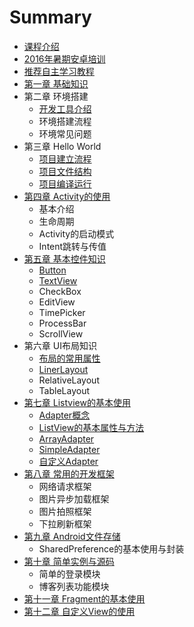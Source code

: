 # Summary

* [课程介绍](README.md)
* [2016年暑期安卓培训](2016_07_24_AndroidPeixun.md)
* [推荐自主学习教程](Course.md)
* [第一章 基础知识](chapter_md/diyi_zhang_ji_chu_zhi_shi_md.md)
* 第二章 环境搭建
   * [开发工具介绍](chapter02/kai_fa_gong_ju_jieshao.md)
   * 环境搭建流程
   * 环境常见问题
* 第三章 Hello World
    * [项目建立流程](chapter_md/disan_zhang_hello_world_md.md)
    * [项目文件结构](chapter_md/disan_zhang_hello_world_md.md)
    * [项目编译运行](chapter_md/disan_zhang_hello_world_md.md)
* [第四章 Activity的使用]()
    * 基本介绍
    * 生命周期
    * Activity的启动模式
    * Intent跳转与传值
* [第五章 基本控件知识]()
    * [Button](chapter05/basic_button.md)
    * [TextView](chapter05/basic_textview.md)
    * CheckBox
    * EditView
    * TimePicker
    * ProcessBar
    * ScrollView
* 第六章 UI布局知识
    * [布局的常用属性](chapter06/layout_attribute.md)
    * [LinerLayout](chapter06/linerLayout.md)
    * RelativeLayout
    * TableLayout
* [第七章 Listview的基本使用]()
    * [Adapter概念](chapter07/adapterInfo.md)
    * [ListView的基本属性与方法](chapter07/listViewInfo.md)
    * [ArrayAdapter](chapter07/arrayAdapter.md)
    * [SimpleAdapter](chapter07/simpleAdapter.md)
    * [自定义Adapter](chapter07/selfAdapter.md)
* [第八章 常用的开发框架]()
    * 网络请求框架
    * 图片异步加载框架
    * 图片拍照框架
    * 下拉刷新框架
* [第九章 Android文件存储]()
    * SharedPreference的基本使用与封装
* [第十章 简单实例与源码]()
    * 简单的登录模块
    * 博客列表功能模块
* [第十一章 Fragment的基本使用]()
* [第十二章 自定义View的使用]()

